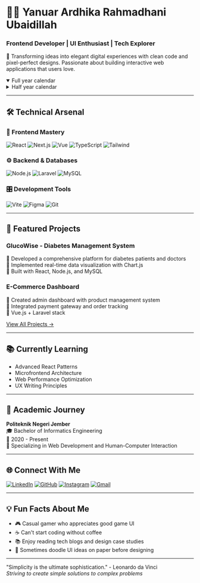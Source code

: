 # 👨‍💻 Yanuar Ardhika Rahmadhani Ubaidillah
### Frontend Developer | UI Enthusiast | Tech Explorer

🎯 Transforming ideas into elegant digital experiences with clean code and pixel-perfect designs. Passionate about building interactive web applications that users love.

<details open><summary>Full year calendar</summary><img src="https://github.com/ardhikaxx/metrics/blob/examples/metrics.plugin.isocalendar.fullyear.svg" alt=""></img></details>
      <details><summary>Half year calendar</summary><img src="https://github.com/ardhikaxx/metrics/blob/examples/metrics.plugin.isocalendar.svg" alt=""></img></details>


---

## 🛠️ Technical Arsenal

### 🎨 Frontend Mastery
![React](https://img.shields.io/badge/React-20232A?style=for-the-badge&logo=react&logoColor=61DAFB)
![Next.js](https://img.shields.io/badge/Next.js-000000?style=for-the-badge&logo=nextdotjs&logoColor=white)
![Vue](https://img.shields.io/badge/Vue.js-35495E?style=for-the-badge&logo=vuedotjs&logoColor=4FC08D)
![TypeScript](https://img.shields.io/badge/TypeScript-007ACC?style=for-the-badge&logo=typescript&logoColor=white)
![Tailwind](https://img.shields.io/badge/Tailwind_CSS-38B2AC?style=for-the-badge&logo=tailwind-css&logoColor=white)

### ⚙️ Backend & Databases
![Node.js](https://img.shields.io/badge/Node.js-339933?style=for-the-badge&logo=nodedotjs&logoColor=white)
![Laravel](https://img.shields.io/badge/Laravel-FF2D20?style=for-the-badge&logo=laravel&logoColor=white)
![MySQL](https://img.shields.io/badge/MySQL-005C84?style=for-the-badge&logo=mysql&logoColor=white)

### 🎛️ Development Tools
![Vite](https://img.shields.io/badge/Vite-B73BFE?style=for-the-badge&logo=vite&logoColor=FFD62E)
![Figma](https://img.shields.io/badge/Figma-F24E1E?style=for-the-badge&logo=figma&logoColor=white)
![Git](https://img.shields.io/badge/GIT-E44C30?style=for-the-badge&logo=git&logoColor=white)

---

## 🚀 Featured Projects

### GlucoWise - Diabetes Management System
🔹 Developed a comprehensive platform for diabetes patients and doctors  
🔹 Implemented real-time data visualization with Chart.js  
🔹 Built with React, Node.js, and MySQL  

### E-Commerce Dashboard
🔹 Created admin dashboard with product management system  
🔹 Integrated payment gateway and order tracking  
🔹 Vue.js + Laravel stack  

[View All Projects →](https://yanuar-ardhika.vercel.app/)

---

## 📚 Currently Learning
- Advanced React Patterns
- Microfrontend Architecture
- Web Performance Optimization
- UX Writing Principles

---

## 📝 Academic Journey
**Politeknik Negeri Jember**  
🎓 Bachelor of Informatics Engineering  
📅 2020 - Present  
📌 Specializing in Web Development and Human-Computer Interaction

---

## 🌐 Connect With Me

[![LinkedIn](https://img.shields.io/badge/LinkedIn-0077B5?style=for-the-badge&logo=linkedin&logoColor=white)](https://www.linkedin.com/in/yanuar-ardhika/)
[![GitHub](https://img.shields.io/badge/GitHub-100000?style=for-the-badge&logo=github&logoColor=white)](https://github.com/yanuarardhika)
[![Instagram](https://img.shields.io/badge/Instagram-E4405F?style=for-the-badge&logo=instagram&logoColor=white)](https://www.instagram.com/yanuarardhikaa)
[![Gmail](https://img.shields.io/badge/Gmail-D14836?style=for-the-badge&logo=gmail&logoColor=white)](mailto:yanuarardhika@gmail.com)

---

## 💡 Fun Facts About Me
- 🎮 Casual gamer who appreciates good game UI
- ☕ Can't start coding without coffee
- 📚 Enjoy reading tech blogs and design case studies
- 🎨 Sometimes doodle UI ideas on paper before designing

---

"Simplicity is the ultimate sophistication." - Leonardo da Vinci  
*Striving to create simple solutions to complex problems*
